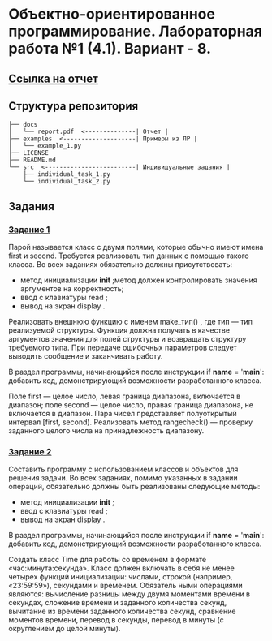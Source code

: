 # Объектно-ориентированное программирование. Лабораторная работа №1 (4.1). Вариант - 8.

## [Ссылка на отчет](docs/report.pdf)

## Структура репозитория

```
├── docs
│   └── report.pdf  <--------------| Отчет |
├── examples  <--------------------| Примеры из ЛР |
│   └── example_1.py
├── LICENSE
├── README.md
└── src  <-------------------------| Индивидуальные задания |
    ├── individual_task_1.py
    └── individual_task_2.py
```

## Задания

### [Задание 1](src/individual_task_1.py)

Парой называется класс с двумя полями, которые обычно имеют имена first и second. Требуется реализовать тип данных с помощью такого класса. Во всех заданиях обязательно должны присутствовать:
* метод инициализации __init__ ;метод должен контролировать значения аргументов на корректность;
* ввод с клавиатуры read ;
* вывод на экран display .

Реализовать внешнюю функцию с именем make_тип() , где тип — тип реализуемой структуры. Функция должна получать в качестве аргументов значения для полей структуры и возвращать структуру требуемого типа. При передаче ошибочных параметров следует выводить сообщение и заканчивать работу.

В раздел программы, начинающийся после инструкции if __name__ = '__main__': добавить код, демонстрирующий возможности разработанного класса.

Поле first — целое число, левая граница диапазона, включается в диапазон; поле second — целое число, правая граница диапазона, не включается в диапазон. Пара чисел представляет полуоткрытый интервал [first, second). Реализовать метод rangecheck() — проверку заданного целого числа на принадлежность диапазону.

### [Задание 2](src/individual_task_2.py)

Составить программу с использованием классов и объектов для решения задачи. Во всех заданиях, помимо указанных в задании операций, обязательно должны быть реализованы следующие методы:
* метод инициализации __init__ ;
* ввод с клавиатуры read ;
* вывод на экран display .

В раздел программы, начинающийся после инструкции if __name__ = '__main__': добавить код, демонстрирующий возможности разработанного класса.

Создать класс Time для работы со временем в формате «час:минута:секунда». Класс должен включать в себя не менее четырех функций инициализации: числами, строкой (например, «23:59:59»), секундами и временем. Обязатель ными операциями являются: вычисление разницы между двумя моментами времени в секундах, сложение времени и заданного количества секунд, вычитание из времени заданного количества секунд, сравнение моментов времени, перевод в секунды, перевод в минуты (с округлением до целой минуты).
